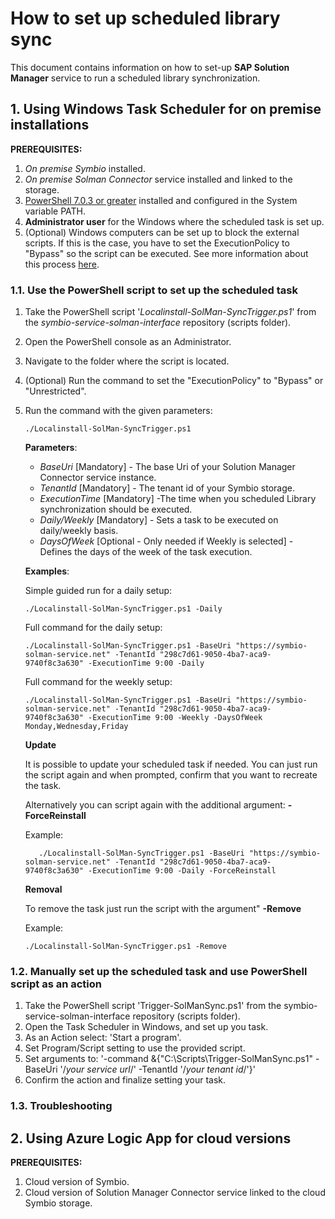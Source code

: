 

# How to set up scheduled library sync

This document contains information on how to set-up **SAP Solution Manager** service to run a scheduled library synchronization.

## 1. Using Windows Task Scheduler for on premise installations  

**PREREQUISITES:** 
1. *On premise Symbio* installed.
2. *On premise Solman Connector* service installed and linked to the storage.
3. [PowerShell 7.0.3 or greater](https://docs.microsoft.com/en-us/powershell/scripting/install/installing-powershell-core-on-windows?view=powershell-7.1) installed and configured in the System variable PATH.
4. **Administrator user** for the Windows where the scheduled task is set up.
5. (Optional) Windows computers can be set up to block the external scripts. If this is the case, you have to set the ExecutionPolicy to "Bypass" so the script can be executed. See more information about this process [here](https://docs.microsoft.com/en-us/powershell/module/microsoft.powershell.security/set-executionpolicy?view=powershell-7.1).


### 1.1. Use the PowerShell script to set up the scheduled task

1. Take the PowerShell script '*Localinstall-SolMan-SyncTrigger.ps1*' from the *symbio-service-solman-interface* repository (scripts folder).
2. Open the PowerShell console as an Administrator.
3. Navigate to the folder where the script is located.
4. (Optional) Run the command to set the "ExecutionPolicy" to "Bypass" or "Unrestricted".
5. Run the command with the given parameters:
    ```
    ./Localinstall-SolMan-SyncTrigger.ps1
    ```
    **Parameters**:
    * *BaseUri* [Mandatory] - The base Uri of your Solution Manager Connector service instance.
    * *TenantId* [Mandatory] - The tenant id of your Symbio storage.
    * *ExecutionTime* [Mandatory] -The time when you scheduled Library synchronization should be executed.
    * *Daily/Weekly* [Mandatory] - Sets a task to be executed on daily/weekly basis.
    * *DaysOfWeek* [Optional - Only needed if Weekly is selected] - Defines the days of the week of the task execution.

    **Examples**:

    Simple guided run for a daily setup:
    ```
    ./Localinstall-SolMan-SyncTrigger.ps1 -Daily
    ```

    Full command for the daily setup:
    ```
    ./Localinstall-SolMan-SyncTrigger.ps1 -BaseUri "https://symbio-solman-service.net" -TenantId "298c7d61-9050-4ba7-aca9-9740f8c3a630" -ExecutionTime 9:00 -Daily
    ```

    Full command for the weekly setup:
    ```
    ./Localinstall-SolMan-SyncTrigger.ps1 -BaseUri "https://symbio-solman-service.net" -TenantId "298c7d61-9050-4ba7-aca9-9740f8c3a630" -ExecutionTime 9:00 -Weekly -DaysOfWeek Monday,Wednesday,Friday
    ```

    **Update**
    
    It is possible to update your scheduled task if needed. You can just run the script again and when prompted, confirm that you want to recreate the task.

    Alternatively you can script again with the additional argument: **-ForceReinstall**
    
    Example:
    ```
       ./Localinstall-SolMan-SyncTrigger.ps1 -BaseUri "https://symbio-solman-service.net" -TenantId "298c7d61-9050-4ba7-aca9-9740f8c3a630" -ExecutionTime 9:00 -Daily -ForceReinstall
    ```

    **Removal**

    To remove the task just run the script with the argument" **-Remove**

    Example:
    ```
    ./Localinstall-SolMan-SyncTrigger.ps1 -Remove
    ```

### 1.2. Manually set up the scheduled task and use PowerShell script as an action

1. Take the PowerShell script 'Trigger-SolManSync.ps1' from the symbio-service-solman-interface repository (scripts folder).
2. Open the Task Scheduler in Windows, and set up you task.
3. As an Action select: 'Start a program'.
4. Set Program/Script setting to use the provided script.
5. Set arguments to: '-command &{"C:\Scripts\Trigger-SolManSync.ps1" -BaseUri '/*your service url*/' -TenantId '/*your tenant id*/'}'
6. Confirm the action and finalize setting your task.

### 1.3. Troubleshooting

## 2. Using Azure Logic App for cloud versions

**PREREQUISITES:** 
1. Cloud version of Symbio.
2. Cloud version of Solution Manager Connector service linked to the cloud Symbio storage.




